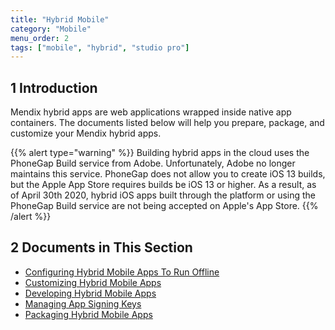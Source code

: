 ```yaml
---
title: "Hybrid Mobile"
category: "Mobile"
menu_order: 2
tags: ["mobile", "hybrid", "studio pro"]
---
```


## 1 Introduction

Mendix hybrid apps are web applications wrapped inside native app containers. The documents listed below will help you prepare, package, and customize your Mendix hybrid apps.

{{% alert type="warning" %}}
Building hybrid apps in the cloud uses the PhoneGap Build service from Adobe. Unfortunately, Adobe no longer maintains this service. PhoneGap does not allow you to create  iOS 13 builds, but the Apple App Store requires builds be iOS 13 or higher. As a result, as of April 30th 2020, hybrid iOS apps built through the platform or using the PhoneGap Build service are not being accepted on Apple's App Store. 
{{% /alert %}}

## 2 Documents in This Section

* [Configuring Hybrid Mobile Apps To Run Offline](configuring-hybrid-mobile-apps-to-run-offline)
* [Customizing Hybrid Mobile Apps](customizing-hybrid-mobile-apps)
* [Developing Hybrid Mobile Apps](developing-hybrid-mobile-apps)
* [Managing App Signing Keys](managing-app-signing-keys)
* [Packaging Hybrid Mobile Apps](packaging-hybrid-mobile-apps)